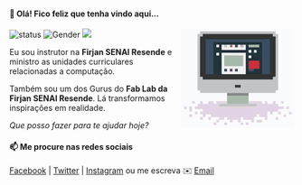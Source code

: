 #### 👋 Olá! Fico feliz que tenha vindo aqui...


<img align='right' src='tenor.gif' width='200"'>

![status](https://img.shields.io/badge/status-up-brightgreen) ![Gender](https://img.shields.io/badge/gender-%F0%9F%A4%B5-lightgrey)  ![](https://visitor-badge.glitch.me/badge?page_id=github.com/kadutheway)

Eu sou instrutor na **Firjan SENAI Resende** e ministro as unidades curriculares relacionadas a computação.

Também sou um dos Gurus do **Fab Lab da Firjan SENAI Resende**. Lá transformamos inspirações em realidade. 

*Que posso fazer para te ajudar hoje?*


#### 📫 Me procure nas redes sociais

[Facebook](https://facebook.com/kadutheway) | [Twitter](https://twitter.com/kadutheway) | [Instagram](https://instagram.com/kadutheway) ou me escreva ✉️ [Email](mailto:kadutheway@gmail.com)

